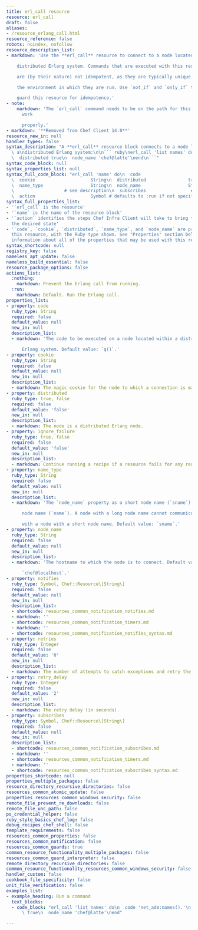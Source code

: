 ```yaml
---
title: erl_call resource
resource: erl_call
draft: false
aliases:
- /resource_erlang_call.html
resource_reference: false
robots: noindex, nofollow
resource_description_list:
- markdown: 'Use the **erl_call** resource to connect to a node located within a

    distributed Erlang system. Commands that are executed with this resource

    are (by their nature) not idempotent, as they are typically unique to

    the environment in which they are run. Use `not_if` and `only_if` to

    guard this resource for idempotence.'
- note:
    markdown: 'The `erl_call` command needs to be on the path for this resource to
      work

      properly.'
- markdown: '**Removed from Chef Client 14.0**'
resource_new_in: null
handler_types: false
syntax_description: "A **erl_call** resource block connects to a node located within\
  \ a\ndistributed Erlang system:\n\n``` ruby\nerl_call 'list names' do\n  code 'net_adm:names().'\n\
  \  distributed true\n  node_name 'chef@latte'\nend\n```"
syntax_code_block: null
syntax_properties_list: null
syntax_full_code_block: "erl_call 'name' do\n  code                       String\n\
  \  cookie                     String\n  distributed                true, false\n\
  \  name_type                  String\n  node_name                  String\n  notifies\
  \                   # see description\n  subscribes                 # see description\n\
  \  action                     Symbol # defaults to :run if not specified\nend"
syntax_full_properties_list:
- '`erl_call` is the resource'
- '`name` is the name of the resource block'
- '`action` identifies the steps Chef Infra Client will take to bring the node into
  the desired state'
- '`code`, `cookie`, `distributed`, `name_type`, and `node_name` are properties of
  this resource, with the Ruby type shown. See "Properties" section below for more
  information about all of the properties that may be used with this resource.'
syntax_shortcode: null
registry_key: false
nameless_apt_update: false
nameless_build_essential: false
resource_package_options: false
actions_list:
  :nothing:
    markdown: Prevent the Erlang call from running.
  :run:
    markdown: Default. Run the Erlang call.
properties_list:
- property: code
  ruby_type: String
  required: false
  default_value: null
  new_in: null
  description_list:
  - markdown: 'The code to be executed on a node located within a distributed

      Erlang system. Default value: `q()`.'
- property: cookie
  ruby_type: String
  required: false
  default_value: null
  new_in: null
  description_list:
  - markdown: The magic cookie for the node to which a connection is made.
- property: distributed
  ruby_type: true, false
  required: false
  default_value: 'false'
  new_in: null
  description_list:
  - markdown: The node is a distributed Erlang node.
- property: ignore_failure
  ruby_type: true, false
  required: false
  default_value: 'false'
  new_in: null
  description_list:
  - markdown: Continue running a recipe if a resource fails for any reason.
- property: name_type
  ruby_type: String
  required: false
  default_value: null
  new_in: null
  description_list:
  - markdown: 'The `node_name` property as a short node name (`sname`) or a long

      node name (`name`). A node with a long node name cannot communicate

      with a node with a short node name. Default value: `sname`.'
- property: node_name
  ruby_type: String
  required: false
  default_value: null
  new_in: null
  description_list:
  - markdown: 'The hostname to which the node is to connect. Default value:

      `chef@localhost`.'
- property: notifies
  ruby_type: Symbol, Chef::Resource\[String\]
  required: false
  default_value: null
  new_in: null
  description_list:
  - shortcode: resources_common_notification_notifies.md
  - markdown: ''
  - shortcode: resources_common_notification_timers.md
  - markdown: ''
  - shortcode: resources_common_notification_notifies_syntax.md
- property: retries
  ruby_type: Integer
  required: false
  default_value: '0'
  new_in: null
  description_list:
  - markdown: The number of attempts to catch exceptions and retry the resource.
- property: retry_delay
  ruby_type: Integer
  required: false
  default_value: '2'
  new_in: null
  description_list:
  - markdown: The retry delay (in seconds).
- property: subscribes
  ruby_type: Symbol, Chef::Resource\[String\]
  required: false
  default_value: null
  new_in: null
  description_list:
  - shortcode: resources_common_notification_subscribes.md
  - markdown: ''
  - shortcode: resources_common_notification_timers.md
  - markdown: ''
  - shortcode: resources_common_notification_subscribes_syntax.md
properties_shortcode: null
properties_multiple_packages: false
resource_directory_recursive_directories: false
resources_common_atomic_update: false
properties_resources_common_windows_security: false
remote_file_prevent_re_downloads: false
remote_file_unc_path: false
ps_credential_helper: false
ruby_style_basics_chef_log: false
debug_recipes_chef_shell: false
template_requirements: false
resources_common_properties: false
resources_common_notification: false
resources_common_guards: true
common_resource_functionality_multiple_packages: false
resources_common_guard_interpreter: false
remote_directory_recursive_directories: false
common_resource_functionality_resources_common_windows_security: false
handler_custom: false
cookbook_file_specificity: false
unit_file_verification: false
examples_list:
- example_heading: Run a command
  text_blocks:
  - code_block: "erl_call 'list names' do\n  code 'net_adm:names().'\n  distributed\
      \ true\n  node_name 'chef@latte'\nend"

---
```

